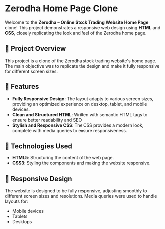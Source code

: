 # Zerodha Home Page Clone

Welcome to the **Zerodha – Online Stock Trading Website Home Page** clone! This project demonstrates a responsive web design using **HTML** and **CSS**, closely replicating the look and feel of the Zerodha home page.

## 🌟 Project Overview

This project is a clone of the Zerodha stock trading website's home page. The main objective was to replicate the design and make it fully responsive for different screen sizes. 

## 🎯 Features

- **Fully Responsive Design**: The layout adapts to various screen sizes, providing an optimized experience on desktop, tablet, and mobile devices.
- **Clean and Structured HTML**: Written with semantic HTML tags to ensure better readability and SEO.
- **Stylish and Responsive CSS**: The CSS provides a modern look, complete with media queries to ensure responsiveness.

## 🚀 Technologies Used

- **HTML5**: Structuring the content of the web page.
- **CSS3**: Styling the components and making the website responsive.

## 📱 Responsive Design

The website is designed to be fully responsive, adjusting smoothly to different screen sizes and resolutions. Media queries were used to handle layouts for:

- Mobile devices
- Tablets
- Desktops

